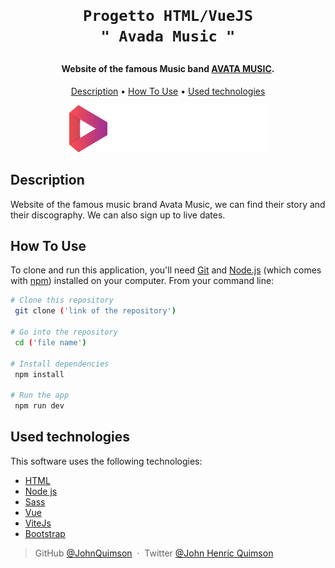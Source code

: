 <h1 align="center">

    Progetto HTML/VueJS
    " Avada Music "

</h1>

<h4 align="center">Website of the famous Music band <a href="#" target="_blank">AVATA MUSIC</a>.</h4>

<!-- <p align="center">
  <a href="https://badge.fury.io/js/electron-markdownify">
    <img src="https://badge.fury.io/js/electron-markdownify.svg"
         alt="Gitter">
  </a>
  <a href="https://gitter.im/amitmerchant1990/electron-markdownify"><img src="https://badges.gitter.im/amitmerchant1990/electron-markdownify.svg"></a>
  <a href="https://saythanks.io/to/bullredeyes@gmail.com">
      <img src="https://img.shields.io/badge/SayThanks.io-%E2%98%BC-1EAEDB.svg">
  </a>
  <a href="https://www.paypal.me/AmitMerchant">
    <img src="https://img.shields.io/badge/$-donate-ff69b4.svg?maxAge=2592000&amp;style=flat">
  </a>
</p> -->

<p align="center">
  <a href="#description">Description</a> •
  <a href="#how-to-use">How To Use</a> •
  <a href="#used-technologies">Used technologies</a>
</p>

<div align="center">
    <img src="./public/img/images/avada-music-logo.png">
</div>

## Description

Website of the famous music brand Avata Music, we can find their story and their discography.
We can also sign up to live dates.

## How To Use

To clone and run this application, you'll need [Git](https://git-scm.com) and [Node.js](https://nodejs.org/en/download/) (which comes with [npm](http://npmjs.com)) installed on your computer. From your command line:

```bash
# Clone this repository
 git clone ('link of the repository')

# Go into the repository
 cd ('file name')

# Install dependencies
 npm install

# Run the app
 npm run dev
```

## Used technologies

This software uses the following technologies:

- [HTML](https://it.wikipedia.org/wiki/HTML)
- [Node js](https://nodejs.org/)
- [Sass](https://sass-lang.com/)
- [Vue](https://vuejs.org/)
- [ViteJs](https://vitejs.dev/)
- [Bootstrap](https://getbootstrap.com/)

> GitHub [@JohnQuimson](https://github.com/JohnQuimson) &nbsp;&middot;&nbsp;
> Twitter [@John Henric Quimson](https://www.linkedin.com/in/john-henric-quimson-973827280/)

